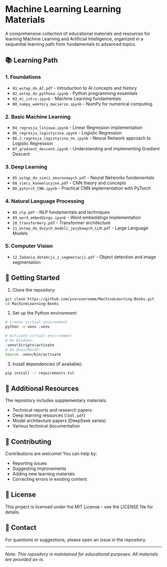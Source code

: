 # Machine Learning Learning Materials

A comprehensive collection of educational materials and resources for learning Machine Learning and Artificial Intelligence, organized in a sequential learning path from fundamentals to advanced topics.

## 📚 Learning Path

### 1. Foundations
- `01_wstęp_do_AI.pdf` - Introduction to AI concepts and history
- `02_wstep_do_pythona.ipynb` - Python programming essentials
- `03_ml_intro.ipynb` - Machine Learning fundamentals
- `00_numpy_wektory_macierze.ipynb` - NumPy for numerical computing

### 2. Basic Machine Learning
- `04_regresja_liniowa.ipynb` - Linear Regression implementation
- `06_regresja_logistyczna.ipynb` - Logistic Regression
- `06.2_regresja_logistyczna_nn.ipynb` - Neural Network approach to Logistic Regression
- `07_gradient_descent.ipynb` - Understanding and implementing Gradient Descent

### 3. Deep Learning
- `05_wstęp_do_sieci_neuronowych.pdf` - Neural Networks fundamentals
- `08_sieci_konwolucyjne.pdf` - CNN theory and concepts
- `08_pytorch_CNN.ipynb` - Practical CNN implementation with PyTorch

### 4. Natural Language Processing
- `09_nlp.pdf` - NLP fundamentals and techniques
- `09_word_embeddings.ipynb` - Word embeddings implementation
- `10_transformery.pdf` - Transformer architecture
- `11_wstep_do_duzych_modeli_jezykowych_LLM.pdf` - Large Language Models

### 5. Computer Vision
- `12_Zadania_detekcji_i_segmentacji.pdf` - Object detection and image segmentation

## 🚀 Getting Started

1. Clone the repository:
```bash
git clone https://github.com/yourusername/MachineLearning-Books.git
cd MachineLearning-Books
```

2. Set up the Python environment:
```bash
# Create virtual environment
python -m venv .venv

# Activate virtual environment
# On Windows:
.venv\Scripts\activate
# On Unix/MacOS:
source .venv/bin/activate
```

3. Install dependencies (if available):
```bash
pip install -r requirements.txt
```

## 📖 Additional Resources

The repository includes supplementary materials:
- Technical reports and research papers
- Deep learning resources (`lbdl.pdf`)
- Model architecture papers (DeepSeek series)
- Various technical documentation

## 🤝 Contributing

Contributions are welcome! You can help by:
- Reporting issues
- Suggesting improvements
- Adding new learning materials
- Correcting errors in existing content

## 📝 License

This project is licensed under the MIT License - see the LICENSE file for details.

## 📧 Contact

For questions or suggestions, please open an issue in the repository.

---
*Note: This repository is maintained for educational purposes. All materials are provided as-is.* 